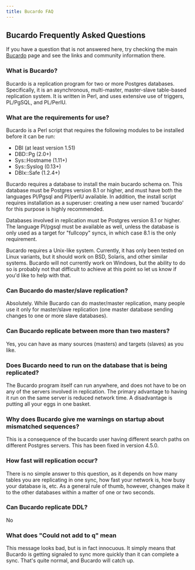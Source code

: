 ```yaml
---
title: Bucardo FAQ
---
```


Bucardo Frequently Asked Questions
----------------------------------

If you have a question that is not answered here, try checking the main [Bucardo](/Bucardo "wikilink") page and see the links and community information there.

### What is Bucardo?

Bucardo is a replication program for two or more Postgres databases. Specifically, it is an asynchronous, multi-master, master-slave table-based replication system. It is written in Perl, and uses extensive use of triggers, PL/PgSQL, and PL/PerlU.

### What are the requirements for use?

Bucardo is a Perl script that requires the following modules to be installed before it can be run:

-   DBI (at least version 1.51)
-   DBD::Pg (2.0+)
-   Sys::Hostname (1.11+)
-   Sys::Syslog (0.13+)
-   DBIx::Safe (1.2.4+)

Bucardo requires a database to install the main bucardo schema on. This database must be Postgres version 8.1 or higher, and must have both the languages Pl/Pgsql and Pl/perlU available. In addition, the install script requires installation as a superuser: creating a new user named 'bucardo' for this purpose is highly recommended.

Databases involved in replication must be Postgres version 8.1 or higher. The language Pl/pgsql must be available as well, unless the database is only used as a target for "fullcopy" syncs, in which case 8.1 is the only requirement.

Bucardo requires a Unix-like system. Currently, it has only been tested on Linux variants, but it should work on BSD, Solaris, and other similar systems. Bucardo will not currently work on Windows, but the ability to do so is probably not that difficult to achieve at this point so let us know if you'd like to help with that.

### Can Bucardo do master/slave replication?

Absolutely. While Bucardo can do master/master replication, many people use it only for master/slave replication (one master database sending changes to one or more slave databases).

### Can Bucardo replicate between more than two masters?

Yes, you can have as many sources (masters) and targets (slaves) as you like.

### Does Bucardo need to run on the database that is being replicated?

The Bucardo program itself can run anywhere, and does not have to be on any of the servers involved in replication. The primary advantage to having it run on the same server is reduced network time. A disadvantage is putting all your eggs in one basket.

### Why does Bucardo give me warnings on startup about mismatched sequences?

This is a consequence of the bucardo user having different search paths on different Postgres servers. This has been fixed in version 4.5.0.

### How fast will replication occur?

There is no simple answer to this question, as it depends on how many tables you are replicating in one sync, how fast your network is, how busy your database is, etc. As a general rule of thumb, however, changes make it to the other databases within a matter of one or two seconds.

### Can Bucardo replicate DDL?

No

### What does "Could not add to q" mean

This message looks bad, but is in fact innocuous. It simply means that Bucardo is getting signaled to sync more quickly than it can complete a sync. That's quite normal, and Bucardo will catch up.
